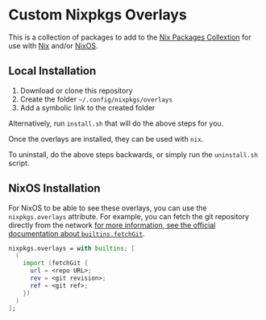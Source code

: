 # Custom Nixpkgs Overlays

This is a collection of packages to add to the [Nix Packages
Collextion](https://nixos.org/nixpkgs/manual/) for use with
[Nix](https://nixos.org/nix/manual/) and/or
[NixOS](https://nixos.org/nixos/manual/).

## Local Installation

1. Download or clone this repository
2. Create the folder `~/.config/nixpkgs/overlays`
3. Add a symbolic link to the created folder

Alternatively, run `install.sh` that will do the above steps for you.

Once the overlays are installed, they can be used with `nix`.

To uninstall, do the above steps backwards, or simply run the `uninstall.sh`
script.

## NixOS Installation

For NixOS to be able to see these overlays, you can use the `nixpkgs.overlays`
attribute. For example, you can fetch the git repository directly from the
network [for more information, see the official documentation about
`builtins.fetchGit`](https://nixos.org/nix/manual/#ssec-builtins).

``` nix
nixpkgs.overlays = with builtins; [
  (
    import (fetchGit {
      url = <repo URL>;
      rev = <git revision>;
      ref = <git ref>;
    })
  )
];
```
